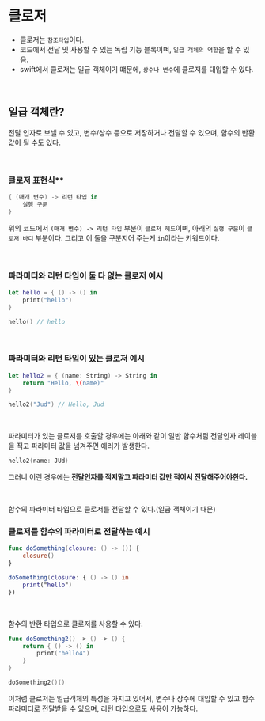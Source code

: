 # 클로저
- 클로저는 `참조타입`이다.
- 코드에서 전달 및 사용할 수 있는 독립 기능 블록이며, `일급 객체의 역할`을 할 수 있음.
- swift에서 클로저는 일급 객체이기 떄문에, `상수나 변수`에 클로저를 대입할 수 있다.

<br>

## 일급 객체란?
전달 인자로 보낼 수 있고, 변수/상수 등으로 저장하거나 전달할 수 있으며, 함수의 반환 값이 될 수도 있다.

<br>

### 클로저 표현식**
```swift
{ (매개 변수) -> 리턴 타입 in
    실행 구문    
}
```

위의 코드에서 `(매개 변수) -> 리턴 타입` 부분이 `클로저 헤드`이며, 아래의 `실행 구문`이 `클로저 바디` 부분이다. 그리고 이 둘을 구분지어 주는게 `in`이라는 키워드이다.

<br>

### 파라미터와 리턴 타입이 둘 다 없는 클로저 예시
```swift
let hello = { () -> () in
    print("hello")
}

hello() // hello
```

<br>

### 파라미터와 리턴 타입이 있는 클로저 예시
```swift
let hello2 = { (name: String) -> String in
    return "Hello, \(name)"
}

hello2("Jud") // Hello, Jud
```

<br>

파라미터가 있는 클로저를 호출할 경우에는 아래와 같이 일반 함수처럼 전달인자 레이블을 적고 파라미터 값을 넘겨주면 에러가 발생한다.
```swift
hello2(name: JUd)
```

그러니 이런 경우에는 **전달인자를 적지말고 파라미터 값만 적어서 전달해주어야한다.**

<br>

함수의 파라미터 타입으로 클로저를 전달할 수 있다.(일급 객체이기 때문)

### 클로저를 함수의 파라미터로 전달하는 예시
```swift
func doSomething(closure: () -> ()) {
    closure()
}

doSomething(closure: { () -> () in
    print("hello")
})
```

<br>

함수의 반환 타입으로 클로저를 사용할 수 있다.
```swift
func doSomething2() -> () -> () {
    return { () -> () in
        print("hello4")
    }
}

doSomething2()()
```

이처럼 클로저는 일급객체의 특성을 가지고 있어서, 변수나 상수에 대입할 수 있고 함수 파라미터로 전달받을 수 있으며, 리턴 타입으로도 사용이 가능하다.








<!-- 

강의만보고 정리한거니까, 블로그등 참고해서 다시 정리하고 포스팅하자.

 -->
